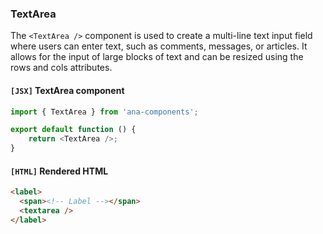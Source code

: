 ### TextArea
The `<TextArea />` component is used to create a multi-line text input field where users can enter text, such as comments, messages, or articles. It allows for the input of large blocks of text and can be resized using the rows and cols attributes. 

#### `[JSX]` TextArea component
```js
import { TextArea } from 'ana-components';

export default function () {
	return <TextArea />;
}
```
#### `[HTML]` Rendered HTML
  ```html
<label>
	<span><!-- Label --></span>
	<textarea />
</label>
```